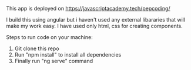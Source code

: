This app is deployed on https://javascriptacademy.tech/pepcoding/

I build this using angular but i haven't used any external libararies that will make my work easy. I have used only html, css for creating components.

Steps to run code on your machine:
1) Git clone this repo
2) Run "npm install" to install all dependencies
3) Finally run "ng serve" command
